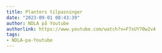 ```yaml
---
title: Planters tilpasninger
date: "2023-09-01 08:43:39"
author: NDLA på Youtube
authorlink: https://www.youtube.com/watch?v=F7xUY70w2v4
tags:
- NDLA-pa-Youtube
---
```

